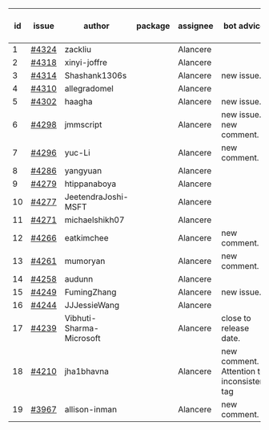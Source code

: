 | id | issue | author | package | assignee | bot advice | created date of issue | target release date | date from target |
| ------ | ------ | ------ | ------ | ------ | ------ | ------ | ------ | :-----: |
| 1 | [#4324](https://github.com/Azure/sdk-release-request/issues/4324) | zackliu |  | Alancere |  | 07-10 | 07-28 |  |
| 2 | [#4318](https://github.com/Azure/sdk-release-request/issues/4318) | xinyi-joffre |  | Alancere |  | 07-07 | 07-28 |  |
| 3 | [#4314](https://github.com/Azure/sdk-release-request/issues/4314) | Shashank1306s |  | Alancere | new issue. | 07-03 | 07-28 |  |
| 4 | [#4310](https://github.com/Azure/sdk-release-request/issues/4310) | allegradomel |  | Alancere |  | 06-29 | 07-28 |  |
| 5 | [#4302](https://github.com/Azure/sdk-release-request/issues/4302) | haagha |  | Alancere | new issue. | 06-29 | 07-28 |  |
| 6 | [#4298](https://github.com/Azure/sdk-release-request/issues/4298) | jmmscript |  | Alancere | new issue. new comment. | 06-28 | 07-28 |  |
| 7 | [#4296](https://github.com/Azure/sdk-release-request/issues/4296) | yuc-Li |  | Alancere | new comment. | 06-28 | 07-28 |  |
| 8 | [#4286](https://github.com/Azure/sdk-release-request/issues/4286) | yangyuan |  | Alancere |  | 06-27 | 07-28 |  |
| 9 | [#4279](https://github.com/Azure/sdk-release-request/issues/4279) | htippanaboya |  | Alancere |  | 06-26 | 07-28 |  |
| 10 | [#4277](https://github.com/Azure/sdk-release-request/issues/4277) | JeetendraJoshi-MSFT |  | Alancere |  | 06-26 | 07-28 |  |
| 11 | [#4271](https://github.com/Azure/sdk-release-request/issues/4271) | michaelshikh07 |  | Alancere |  | 06-25 | 07-28 |  |
| 12 | [#4266](https://github.com/Azure/sdk-release-request/issues/4266) | eatkimchee |  | Alancere | new comment. | 06-23 | 07-28 |  |
| 13 | [#4261](https://github.com/Azure/sdk-release-request/issues/4261) | mumoryan |  | Alancere | new comment. | 06-21 | 07-28 |  |
| 14 | [#4258](https://github.com/Azure/sdk-release-request/issues/4258) | audunn |  | Alancere |  | 06-21 | 07-28 |  |
| 15 | [#4249](https://github.com/Azure/sdk-release-request/issues/4249) | FumingZhang |  | Alancere | new issue. | 06-14 | 07-28 |  |
| 16 | [#4244](https://github.com/Azure/sdk-release-request/issues/4244) | JJJessieWang |  | Alancere |  | 06-13 | 07-28 |  |
| 17 | [#4239](https://github.com/Azure/sdk-release-request/issues/4239) | Vibhuti-Sharma-Microsoft |  | Alancere | close to release date.  | 06-09 | 07-14 | 2 |
| 18 | [#4210](https://github.com/Azure/sdk-release-request/issues/4210) | jha1bhavna |  | Alancere | new comment. Attention to inconsistent tag | 05-29 | 06-23 |  |
| 19 | [#3967](https://github.com/Azure/sdk-release-request/issues/3967) | allison-inman |  | Alancere | new comment. | 03-22 | 04-28 |  |
